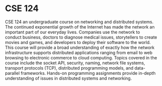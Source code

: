 # CSE 124

CSE 124 an undergraduate course on networking and distributed systems. The continued exponential growth of the Internet has made the network an important part of our everyday lives. Companies use the network to conduct business, doctors to diagnose medical issues, storytellers to create movies and games, and developers to deploy their software to the world. This course will provide a broad understanding of exactly how the network infrastructure supports distributed applications ranging from email to web browsing to electronic commerce to cloud computing. Topics covered in the course include the socket API, security, naming, network file systems, transport protocols (TCP), distributed programming models, and data-parallel frameworks. Hands-on programming assignments provide in-depth understanding of issues in distributed systems and networking.
